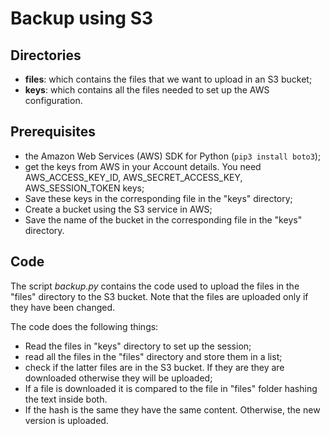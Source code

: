 # Backup using S3## Directories* **files**: which contains the files that we want to upload in an S3 bucket;* **keys**: which contains all the files needed to set up the AWS configuration.## Prerequisites* the Amazon Web Services (AWS) SDK for Python (`pip3 install boto3`);* get the keys from AWS in your Account details. You need AWS\_ACCESS\_KEY\_ID, AWS\_SECRET\_ACCESS\_KEY, AWS\_SESSION\_TOKEN keys;* Save these keys in the corresponding file in the "keys" directory;* Create a bucket using the S3 service in AWS;* Save the name of the bucket in the corresponding file in the "keys" directory.## CodeThe script *backup.py* contains the code used to upload the files in the "files" directory to the S3 bucket. Note that the files are uploaded only if they have been changed.The code does the following things:* Read the files in "keys" directory to set up the session;* read all the files in the "files" directory and store them in a list;* check if the latter files are in the S3 bucket. If they are they are downloaded otherwise they will be uploaded;*  If a file is downloaded it is compared to the file in "files" folder hashing the text inside both. * If the hash is the same they have the same content. Otherwise, the new version is uploaded.